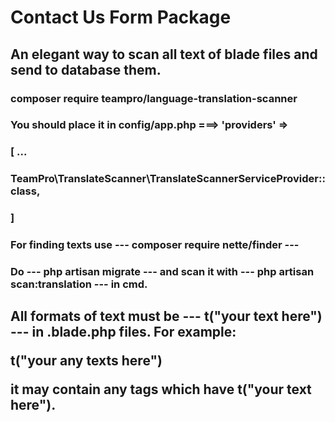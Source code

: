 # Contact Us Form Package

## An elegant way to scan all text of blade files and send to database them.

### composer require teampro/language-translation-scanner

### You should place it in config/app.php ===> 'providers' => 
### [ ...
###           TeamPro\TranslateScanner\TranslateScannerServiceProvider::class,
### ]

### For finding texts use --- composer require nette/finder ---
### Do  ---  php artisan migrate ---  and   scan it with    --- php artisan scan:translation ---  in cmd.
## All formats of text must be --- t("your text here") --- in .blade.php files. For example: <p>t("your any texts here")</p> it may contain any tags which have t("your text here").
